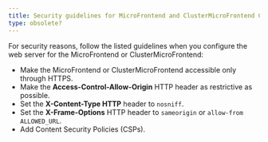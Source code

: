```yaml
---
title: Security guidelines for MicroFrontend and ClusterMicroFrontend CRs
type: obsolete?
---
```


For security reasons, follow the listed guidelines when you configure the web server for the MicroFrontend or ClusterMicroFrontend:

- Make the MicroFrontend or ClusterMicroFrontend accessible only through HTTPS.
- Make the **Access-Control-Allow-Origin** HTTP header as restrictive as possible.
- Set the **X-Content-Type HTTP** header to `nosniff`.
- Set the **X-Frame-Options** HTTP header to `sameorigin` or `allow-from ALLOWED_URL`.
- Add Content Security Policies (CSPs).
